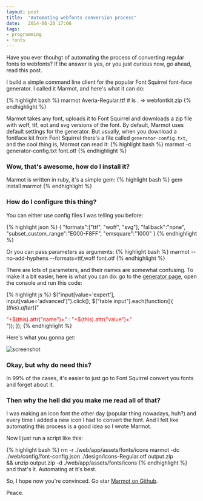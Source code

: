 ```yaml
---
layout: post
title:  "Automating webfonts conversion process"
date:   2014-06-20 17:06
tags:
- programming
- fonts
---
```






Have you ever thouhgt of automating the process of converting regular fonts to webfonts? If the answer is yes, or you just curious now, go ahead, read this post.

I build a simple command line client for the popular Font Squirrel font-face generator. I called it Marmot, and here's what it can do:


{% highlight bash  %}
marmot Averia-Regular.ttf     # ls .   =>   webfontkit.zip
{% endhighlight %}


Marmot takes any font, uploads it to Font Squirrel and downloads a zip file with woff, ttf, eot and svg versions of the font. By default, Marmot uses default settings for the generator.
But usually, when you download a fontface kit from Font Squirrel there's a file called `generator-config.txt`, and the cool thing is, Marmot can read it:
{% highlight bash  %}
marmot  -c generator-config.txt  font.otf
{% endhighlight %}

### Wow, that's awesome, how do I install it?

Marmot is written in ruby, it's a simple gem:
{% highlight bash %}
gem install marmot
{% endhighlight %}

### How do I configure this thing?

You can either use config files I was telling you before:

{% highlight json %}
{
  "formats":["ttf", "woff", "svg"],
  "fallback":"none",
  "subset_custom_range":"E000-F8FF",
  "emsquare":"1000"
}
{% endhighlight %}

Or you can pass parameters as arguments:
{% highlight bash %}
marmot  --no-add-hyphens  --formats=ttf,woff  font.otf
{% endhighlight %}

There are lots of parameters, and their names are somewhat confusing. To make it a bit easier, here is what you can do: go to the [generator page](http://www.fontsquirrel.com/tools/webfont-generator), open the console and run this code:

{% highlight js %}
$("input[value='expert'], input[value='advanced']").click();
$("table input").each(function(){
  $(this).after($("<div style='color:red;'>"+$(this).attr("name")+" : "+$(this).attr("value")+"</div>"));
});
{% endhighlight %}

Here's what you gonna get:

![screenshot](https://s3-eu-west-1.amazonaws.com/eu.thdr.me/tClknv9wKwI/8451de8b72899d6e8a4e18366c3d1d5a.png)


### Okay, but why do need this?


In 99% of the cases, it's easier to just go to Font Squirrel convert you fonts and forget about it.


### Then why the hell did you make me read all of that?


I was making an icon font the other day (popular thing nowadays, huh?) and every time I added a new icon I had to convert the font. And I felt like automating this process is a good idea so I wrote Marmot.

Now I just run a script like this:

{% highlight bash %}
rm -r ./web/app/assets/fonts/icons
marmot -dc ./web/config/font-config.json ./design/icons-Regular.otf output.zip \
  && unzip output.zip -d ./web/app/assets/fonts/icons
{% endhighlight %}
and that's it. Automating at it's best.

So, I hope now you're convinced. Go star [Marmot on Github](https://github.com/petethepig/marmot).


Peace.



